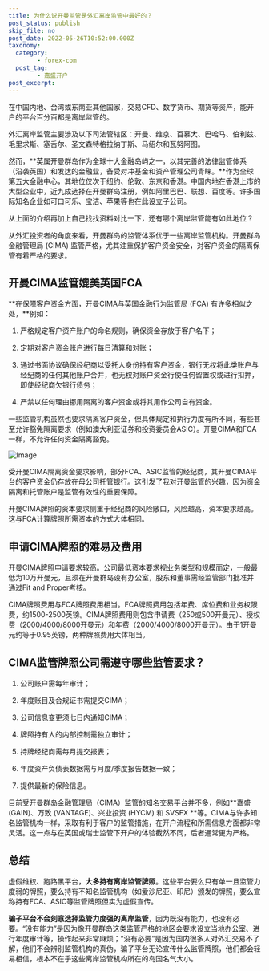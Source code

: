 ```yaml
---
title: 为什么说开曼监管是外汇离岸监管中最好的？
post_status: publish
skip_file: no
post_date: 2022-05-26T10:52:00.000Z
taxonomy:
  category:
        - forex-com
  post_tag:
        - 嘉盛开户
post_excerpt: 
---
```

在中国内地、台湾或东南亚其他国家，交易CFD、数字货币、期货等资产，能开户的平台百分百都是离岸监管的。

外汇离岸监管主要涉及以下司法管辖区：开曼、维京、百慕大、巴哈马、伯利兹、毛里求斯、塞舌尔、圣文森特格拉纳丁斯、马绍尔和瓦努阿图。

然而，**英属开曼群岛作为全球十大金融岛屿之一，以其完善的法律监管体系（沿袭英国）和发达的金融业，备受对冲基金和资产管理公司青睐。**作为全球第五大金融中心，其地位仅次于纽约、伦敦、东京和香港。中国内地在香港上市的大型企业中，近九成选择在开曼群岛注册，例如阿里巴巴、联想、百度等。许多国际知名企业如可口可乐、宝洁、苹果等也在此设立子公司。

从上面的介绍再加上自己找找资料对比一下，还有哪个离岸监管能有如此地位？

从外汇投资者的角度来看，开曼群岛的监管体系优于一些离岸监管机构。开曼群岛金融管理局 (CIMA) 监管严格，尤其注重保护客户资金安全，对客户资金的隔离保管有着严格的要求。

## 开曼CIMA监管媲美英国FCA

**在保障客户资金方面，开曼CIMA与英国金融行为监管局 (FCA) 有许多相似之处，**例如：

1. 严格规定客户资产账户的命名规则，确保资金存放于客户名下；

1. 定期对客户资金账户进行每日清算和对账；

1. 通过书面协议确保经纪商以受托人身份持有客户资金，银行无权将此类账户与经纪商的任何其他账户合并，也无权对账户资金行使任何留置权或进行扣押，即使经纪商欠银行债务；

1. 严禁以任何理由挪用隔离的客户资金或将其用作公司自有资金。

一些监管机构虽然也要求隔离客户资金，但具体规定和执行力度有所不同，有些甚至允许豁免隔离要求（例如澳大利亚证券和投资委员会ASIC）。开曼CIMA和FCA一样，不允许任何资金隔离豁免。

![Image](https://prod-files-secure.s3.us-west-2.amazonaws.com/39ed1227-6d7d-4570-be36-9ccd4a2c4241/bd849744-3fcb-4a37-8312-357962c8f065/image.png?X-Amz-Algorithm=AWS4-HMAC-SHA256&X-Amz-Content-Sha256=UNSIGNED-PAYLOAD&X-Amz-Credential=ASIAZI2LB46657FGZ5X2%2F20250710%2Fus-west-2%2Fs3%2Faws4_request&X-Amz-Date=20250710T221349Z&X-Amz-Expires=3600&X-Amz-Security-Token=IQoJb3JpZ2luX2VjEL7%2F%2F%2F%2F%2F%2F%2F%2F%2F%2FwEaCXVzLXdlc3QtMiJIMEYCIQC6YuYkKKWLThNDXZiZ4AQKvukvMxrEtumxJU7fCre%2F%2BAIhAI%2BFOtRP8bNEAhTBWy1O2mzuJ9Aa%2BUcITRHHVpWROFZuKogECMf%2F%2F%2F%2F%2F%2F%2F%2F%2F%2FwEQABoMNjM3NDIzMTgzODA1IgytIETdh9%2FN6bWCDMAq3AOMOynwmyKOKvvgEw5B4SoEFhH7Kboc6Ouy8RrmtZ0dmyj5u1Z7GiKt%2FM9I00IizrAi%2BAjqWbfdFt9DdRX%2FVo16fczBc3GSq%2BbvCFHxryJZLZ3Hx0rfiqXepYErujEZTeQNBJsILd5xswiNg684RwDb2ScqWJnPn6zaVv%2FGLq2krBuSZbYJfQhb2c2d9rGaL3xMj%2FQ87KeS3cvga8zaXGW4nCVDzcsdvNf17dYS%2FlaxB%2F5itiy6Y%2BmI%2FTuT0tNGwKw%2FMEL0pAiQUJksKOc6LWm5vNes7NYaYNeAQT2Nq83i4EQDfYvirZsHYfvT4kV%2FUaImbjKExTES%2FX77Ma1y%2Fw2Pf5MPWOjFqrjaxR%2BFihAR3fyC5gs6ZzCMjgtgcp1O99AuY1WkeCVUOy7oRTZsO%2FJKNjZi3PMJ8pKYXFjfZlGKJ5BiNq8oz%2FXCiervDLok3wxjqRwxBeVqxygbEEP49uWjpO7TedpSmk9W9AOhITO0yWcKQMVjId8w7HTJ4jG3zcHs8C2S8yJyXFfBj3JpfOiWaiJU1amArA6IGWlstkl%2FMtUmZK3U68ZL10h8CrhDA1pPbXi2JIiRIkkgtJFsp%2FqCZlNFfV6tST4wNTgdF7eVC6CUu1qRcA%2BcwaEMkjCb48DDBjqkAUzzErE3XIHIgPavkYlS4GmJAnPsFUI22RmTTeAnCOT6Fc67iMDefrNNIcEZErFOPpASRhaEOZsWlgDryXYntBNH%2F%2FiWn4D7mgdWjr8%2BHTjviYosKQe1HTifgkMWHx85GOmnQvTJFN8LjyfeksPGORMP2PqZtWypvBPqYT%2FB2%2F2FGMnXwRjU3P5EgHFEiBU0J73ZKJUzT2x%2BB8ukWAjP5XCF14z9&X-Amz-Signature=a417939485ef217f78a1b95d36809d54a297e0c8676dcf4761717ac387f2ba8e&X-Amz-SignedHeaders=host&x-amz-checksum-mode=ENABLED&x-id=GetObject)

受开曼CIMA隔离资金要求影响，部分FCA、ASIC监管的经纪商，其开曼CIMA平台的客户资金仍存放在母公司托管银行。这引发了我对开曼监管的兴趣，因为资金隔离和托管账户是监管有效性的重要保障。

开曼CIMA牌照的资本要求侧重于经纪商的风险敞口，风险越高，资本要求越高。这与FCA计算牌照所需资本的方式大体相同。

## **申请CIMA牌照的难易及费用**

开曼CIMA牌照申请要求较高。公司最低资本要求视业务类型和规模而定，一般最低为10万开曼元，且须在开曼群岛设有办公室，股东和董事需经监管部门批准并通过Fit and Proper考核。

CIMA牌照费用与FCA牌照费用相当。FCA牌照费用包括年费、席位费和业务权限费，约1500-2500英镑。CIMA牌照费用则包含申请费（250或500开曼元）、授权费（2000/4000/8000开曼元）和年费（2000/4000/8000开曼元）。由于1开曼元约等于0.95英镑，两种牌照费用大体相当。

## CIMA监管牌照公司需遵守哪些监管要求？

1. 公司账户需每年审计；

1. 年度账目及合规证书需提交CIMA；

1. 公司信息变更须七日内通知CIMA；

1. 牌照持有人的内部控制需独立审计；

1. 持牌经纪商需每月提交报表；

1. 年度资产负债表数据需与月度/季度报告数据一致；

1. 提供最新的保险信息。

目前受开曼群岛金融管理局（CIMA）监管的知名交易平台并不多，例如**嘉盛 (GAIN)、万致 (VANTAGE)、兴业投资 (HYCM) 和 SVSFX **等。CIMA与许多知名监管机构一样，采取有利于客户的监管措施，在开户流程和所需信息方面都非常灵活。这一点与在英国或瑞士监管下开户的体验截然不同，后者通常更为严格。

## 总结

虚假维权、跑路黑平台，**大多持有离岸监管牌照**。这些平台要么只有单一且监管力度弱的牌照，要么持有不知名监管机构（如爱沙尼亚、印尼）颁发的牌照，要么宣称持有FCA、ASIC等监管牌照但实为虚假宣传。

**骗子平台不会刻意选择监管力度强的离岸监管**，因为既没有能力，也没有必要。“没有能力”是因为像开曼群岛这类监管严格的地区会要求设立当地办公室、进行年度审计等，操作起来非常麻烦；“没有必要”是因为国内很多人对外汇交易不了解，他们不会辨别监管机构的真伪，骗子平台无论宣传什么监管牌照，他们都会轻易相信，根本不在乎这些离岸监管机构所在的岛国名气大小。